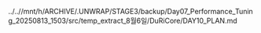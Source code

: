 ../..//mnt/h/ARCHIVE/.UNWRAP/STAGE3/backup/Day07_Performance_Tuning_20250813_1503/src/temp_extract_8월6일/DuRiCore/DAY10_PLAN.md